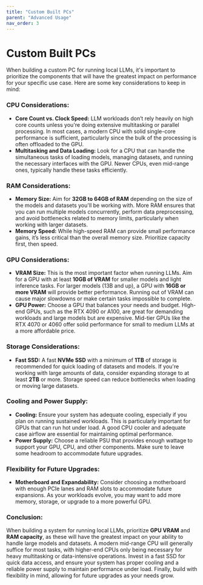 ```yaml
---
title: "Custom Built PCs"
parent: "Advanced Usage"
nav_order: 3
---
```

# Custom Built PCs

When building a custom PC for running local LLMs, it's important to prioritize the components that will have the greatest impact on performance for your specific use case. Here are some key considerations to keep in mind:

### CPU Considerations:

- **Core Count vs. Clock Speed:** LLM workloads don’t rely heavily on high core counts unless you're doing extensive multitasking or parallel processing. In most cases, a modern CPU with solid single-core performance is sufficient, particularly since the bulk of the processing is often offloaded to the GPU.
- **Multitasking and Data Loading:** Look for a CPU that can handle the simultaneous tasks of loading models, managing datasets, and running the necessary interfaces with the GPU. Newer CPUs, even mid-range ones, typically handle these tasks efficiently.

### RAM Considerations:

- **Memory Size:** Aim for **32GB to 64GB of RAM** depending on the size of the models and datasets you'll be working with. More RAM ensures that you can run multiple models concurrently, perform data preprocessing, and avoid bottlenecks related to memory limits, particularly when working with larger datasets.
- **Memory Speed:** While high-speed RAM can provide small performance gains, it’s less critical than the overall memory size. Prioritize capacity first, then speed.

### GPU Considerations:

- **VRAM Size:** This is the most important factor when running LLMs. Aim for a GPU with at least **10GB of VRAM** for smaller models and light inference tasks. For larger models (13B and up), a GPU with **16GB or more VRAM** will provide better performance. Running out of VRAM can cause major slowdowns or make certain tasks impossible to complete.
- **GPU Power:** Choose a GPU that balances your needs and budget. High-end GPUs, such as the RTX 4090 or A100, are great for demanding workloads and large models but are expensive. Mid-tier GPUs like the RTX 4070 or 4060 offer solid performance for small to medium LLMs at a more affordable price.

### Storage Considerations:

- **Fast SSD:** A fast **NVMe SSD** with a minimum of **1TB** of storage is recommended for quick loading of datasets and models. If you're working with large amounts of data, consider expanding storage to at least **2TB** or more. Storage speed can reduce bottlenecks when loading or moving large datasets.

### Cooling and Power Supply:

- **Cooling:** Ensure your system has adequate cooling, especially if you plan on running sustained workloads. This is particularly important for GPUs that can run hot under load. A good CPU cooler and adequate case airflow are essential for maintaining optimal performance.
- **Power Supply:** Choose a reliable PSU that provides enough wattage to support your GPU, CPU, and other components. Make sure to leave some headroom to accommodate future upgrades.

### Flexibility for Future Upgrades:

- **Motherboard and Expandability:** Consider choosing a motherboard with enough PCIe lanes and RAM slots to accommodate future expansions. As your workloads evolve, you may want to add more memory, storage, or upgrade to a more powerful GPU.

### Conclusion:

When building a system for running local LLMs, prioritize **GPU VRAM** and **RAM capacity**, as these will have the greatest impact on your ability to handle large models and datasets. A modern mid-range CPU will generally suffice for most tasks, with higher-end CPUs only being necessary for heavy multitasking or data-intensive operations. Invest in a fast SSD for quick data access, and ensure your system has proper cooling and a reliable power supply to maintain performance under load. Finally, build with flexibility in mind, allowing for future upgrades as your needs grow.
